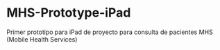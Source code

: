 MHS-Prototype-iPad
==================

Primer prototipo para iPad de proyecto para consulta de pacientes MHS  (Mobile Health Services)